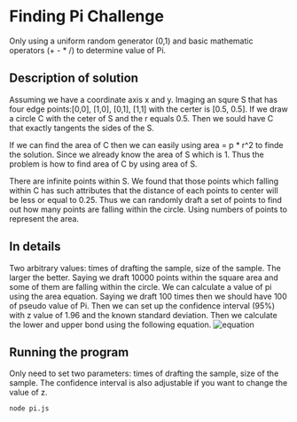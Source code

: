 # Finding Pi Challenge

Only using a uniform random generator (0,1) and basic mathematic operators (+ - * /) to determine value of Pi.

## Description of solution 

Assuming we have a coordinate axis x and y. Imaging an squre S that has four edge points:[0,0], [1,0], [0,1], [1,1] with the certer is [0.5, 0.5]. If we draw a circle C with the ceter of S and the r equals 0.5. Then we sould have C that exactly tangents the sides of the S. 

If we can find the area of C then we can easily using area =  p * r^2 to finde the solution. Since we already know the area of S which is 1. Thus the problem is how to find area of C by using area of S.

There are infinite points within S. We found that those points which falling within C has such attributes that the distance of each points to center will be less or equal to 0.25. Thus we can randomly draft a set of points to find out how many points are falling within the circle. Using numbers of points to represent the area. 

## In details 

Two arbitrary values: times of drafting the sample, size of the sample. The larger the better. Saying we draft 10000 points within the square area and some of them are falling within the circle. We can calculate a value of pi using the area equation. Saying we draft 100 times then we should have 100 of pseudo value of Pi. Then we can set up the confidence interval (95%) with z value of 1.96 and the known standard deviation. Then we calculate the lower and upper bond using the following equation.
![equation](https://i.imgur.com/s69UrRD.png)

## Running the program
Only need to set two parameters: times of drafting the sample, size of the sample. The confidence interval is also adjustable if you want to change the value of z. 
```
node pi.js
```
